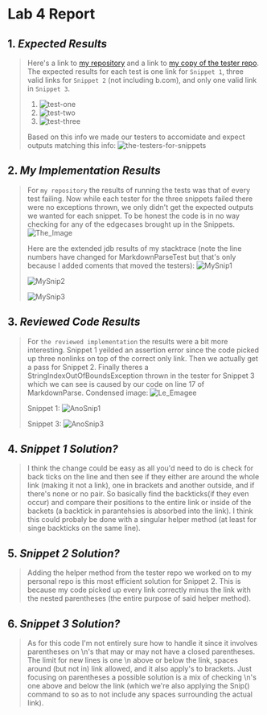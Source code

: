 # **Lab 4 Report**
## 1. *Expected Results*
> Here's a link to [my repository](https://github.com/quistian241/markdown-parse) and a link to [my copy of the tester repo](https://github.com/quistian241/markdown-parse-two-main).
> The expected results for each test is one link for `Snippet 1`, three valid links for `Snippet 2`  (not including b.com), and only one valid link in `Snippet 3`. 
> 1. ![test-one](https://github.com/quistian241/cse15l-lab-reports/blob/main/lab_4_images/Lab4_4.png?raw=true)
> 2. ![test-two](https://github.com/quistian241/cse15l-lab-reports/blob/main/lab_4_images/Lab4_5.png?raw=true)
> 3. ![test-three](https://github.com/quistian241/cse15l-lab-reports/blob/main/lab_4_images/Lab4_6.png?raw=true)
>
> Based on this info we made our testers to accomidate and expect outputs matching this info: ![the-testers-for-snippets](https://github.com/quistian241/cse15l-lab-reports/blob/main/lab_4_images/Lab4_3.png?raw=true)
>

## 2. *My Implementation Results*
> For `my repository` the results of running the tests was that of every test failing. Now while each tester for the three snippets failed there were no exceptions thrown, we only didn't get the expected outputs we wanted for each snippet. To be honest the code is in no way checking for any of the edgecases brought up in the Snippets. ![The_Image](https://github.com/quistian241/cse15l-lab-reports/blob/main/lab_4_images/Lab4_1.png?raw=true)
>
> Here are the extended jdb results of my stacktrace (note the line numbers have changed for MarkdownParseTest but that's only because I added coments that moved the testers):
> ![MySnip1](https://github.com/quistian241/cse15l-lab-reports/blob/main/lab_4_images/Lab4_MySnip1.png?raw=true) 
>
> ![MySnip2](https://github.com/quistian241/cse15l-lab-reports/blob/main/lab_4_images/Lab4_MySnip2.png?raw=true) 
>
> ![MySnip3](https://github.com/quistian241/cse15l-lab-reports/blob/main/lab_4_images/Lab4_MySnip3.png?raw=true) 
>

## 3. *Reviewed Code Results*
> For `the reviewed implementation` the results were a bit more interesting. Snippet 1 yeilded an assertion error since the code picked up three nonlinks on top of the correct only link. Then we actually get a pass for Snippet 2. Finally theres a StringIndexOutOfBoundsException thrown in the tester for Snippet 3 which we can see is caused by our code on line 17 of MarkdownParse. Condensed image: ![Le_Emagee](https://github.com/quistian241/cse15l-lab-reports/blob/main/lab_4_images/Lab4_2.png?raw=true)
> 
> Snippet 1: ![AnoSnip1](https://github.com/quistian241/cse15l-lab-reports/blob/main/lab_4_images/Lab4_AnoSnip1.png?raw=true)
>
> Snippet 3: ![AnoSnip3](https://github.com/quistian241/cse15l-lab-reports/blob/main/lab_4_images/Lab4_AnoSnip2.png?raw=true)
>

## 4. *Snippet 1 Solution?*
> I think the change could be easy as all you'd need to do is check for back ticks on the line and then see if they either are around the whole link (making it not a link), one in brackets and another outside, and if there's none or no pair. So basically find the backticks(if they even occur) and compare their positions to the entire link or inside of the backets (a backtick in parantehsies is absorbed into the link). I think this could probaly be done with a singular helper method (at least for singe backticks on the same line).
>

## 5. *Snippet 2 Solution?*
> Adding the helper method from the tester repo we worked on to my personal repo is this most efficient solution for Snippet 2. This is because my code picked up every link correctly minus the link with the nested parentheses (the entire purpose of said helper method).

## 6. *Snippet 3 Solution?*
> As for this code I'm not entirely sure how to handle it since it involves parentheses on \n's that may or may not have a closed parentheses. The limit for new lines is one \n above or below the link, spaces around (but not in) link allowed, and it also apply's to brackets. Just focusing on parentheses a possible solution is a mix of checking \n's one above and below the link (which we're also applying the Snip() command to so as to not include any spaces surrounding the actual link).
